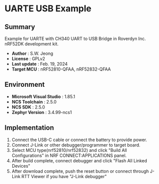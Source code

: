 # UARTE USB Example
## Summary
Example for UARTE with CH340 UART to USB Bridge in Roverdyn Inc. nRF52DK development kit.

- **Author** : S.W. Jeong
- **License** : GPLv2
- **Last update** : Feb. 19, 2024
- **Target MCU** : nRF52810-QFAA, nRF52832-QFAA

## Environment
  - **Microsoft Visual Studio** : 1.85.1
  - **NCS Toolchain** : 2.5.0
  - **NCS SDK** : 2.5.0
  - **Zephyr Version** : 3.4.99-ncs1

## Implementation
1. Connect the USB-C cable or connect the battery to provide power.
2. Connect J-Link or other debugger/programmer to target board.
3. Select MCU type(nrf52810/nrf52832) and click "Build All Configurations" in NRF CONNECT:APPLICATIONS panel.
4. After build complete, connect debugger and click "Flash All Linked Devices"
5. After download complete, push the reset button or connect through J-Link RTT Viewer if you have "J-Link debugger"
